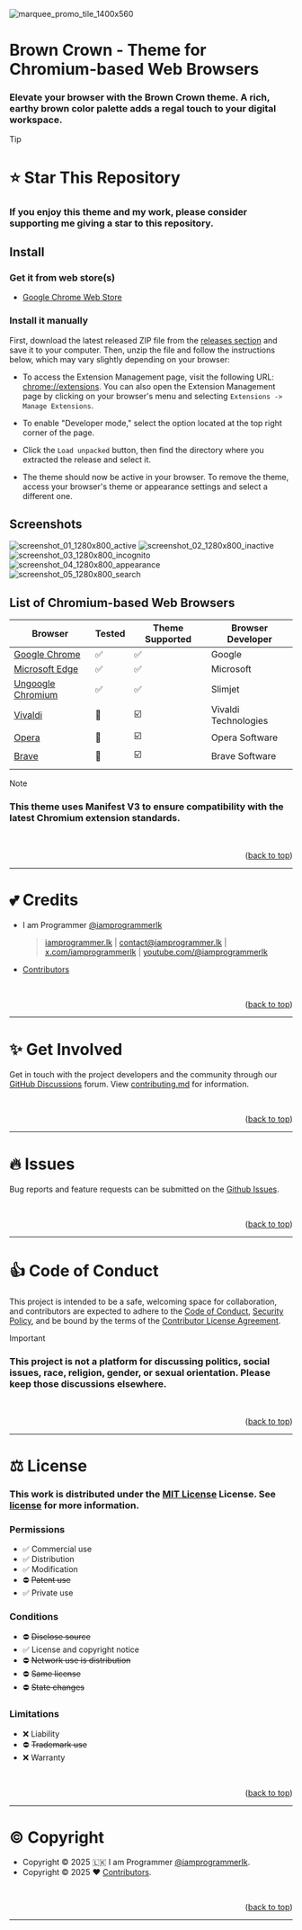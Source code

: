 <a name="readme-top"></a>

![marquee_promo_tile_1400x560](/resource/promo_tile/marquee_promo_tile_1400x560.png)

# Brown Crown - Theme for Chromium-based Web Browsers

### Elevate your browser with the Brown Crown theme. A rich, earthy brown color palette adds a regal touch to your digital workspace.

> [!TIP]
>
> # :star: Star This Repository
>
> ### If you enjoy this theme and my work, please consider supporting me giving a star to this repository.

## Install

### Get it from web store(s)

- [Google Chrome Web Store](https://chromewebstore.google.com/detail/dgaadhjmmipbbiooiklaapikgadpcfcb)

### Install it manually

First, download the latest released ZIP file from the [releases section](/../../releases) and save it to your computer. Then, unzip the file and follow the instructions below, which may vary slightly depending on your browser:

- To access the Extension Management page, visit the following URL: [chrome://extensions](chrome://extensions). You can also open the Extension Management page by clicking on your browser's menu and selecting `Extensions -> Manage Extensions`.

- To enable "Developer mode," select the option located at the top right corner of the page.

- Click the `Load unpacked` button, then find the directory where you extracted the release and select it.

- The theme should now be active in your browser. To remove the theme, access your browser's theme or appearance settings and select a different one.

## Screenshots

![screenshot_01_1280x800_active](/resource/screenshot/screenshot_01_1280x800_active.png) ![screenshot_02_1280x800_inactive](/resource/screenshot/screenshot_02_1280x800_inactive.png) ![screenshot_03_1280x800_incognito](/resource/screenshot/screenshot_03_1280x800_incognito.png) ![screenshot_04_1280x800_appearance](/resource/screenshot/screenshot_04_1280x800_appearance.png) ![screenshot_05_1280x800_search](/resource/screenshot/screenshot_05_1280x800_search.png)

## List of Chromium-based Web Browsers

| Browser                                                                       | Tested             | Theme Supported         | Browser Developer    |
| ----------------------------------------------------------------------------- | ------------------ | ----------------------- | -------------------- |
| [Google Chrome](https://www.google.com/chrome/)                               | :white_check_mark: | :white_check_mark:      | Google               |
| [Microsoft Edge](https://www.microsoft.com/en-us/edge)                        | :white_check_mark: | :white_check_mark:      | Microsoft            |
| [Ungoogle Chromium](https://github.com/ungoogled-software/ungoogled-chromium) | :white_check_mark: | :white_check_mark:      | Slimjet              |
| [Vivaldi](https://vivaldi.com/)                                               | :red_circle:       | :ballot_box_with_check: | Vivaldi Technologies |
| [Opera](https://www.opera.com/)                                               | :red_circle:       | :ballot_box_with_check: | Opera Software       |
| [Brave](https://brave.com/)                                                   | :red_circle:       | :ballot_box_with_check: | Brave Software       |
|                                                                               |                    |                         |                      |

> [!NOTE]
>
> ### This theme uses Manifest V3 to ensure compatibility with the latest Chromium extension standards.

<br>
<p align="right">(<a href="#readme-top">back to top</a>)</p>

---

# :two_hearts: Credits

- I am Programmer [@iamprogrammerlk](https://github.com/iamprogrammerlk)

  > [iamprogrammer.lk](https://iamprogrammer.lk) | [contact@iamprogrammer.lk](mailto:contact@iamprogrammer.lk) | [x.com/iamprogrammerlk](https://x.com/iamprogrammerlk) | [youtube.com/@iamprogrammerlk](https://youtube.com/@iamprogrammerlk)

- [Contributors](/../../graphs/contributors)

<br>
<p align="right">(<a href="#readme-top">back to top</a>)</p>

---

# :sparkles: Get Involved

Get in touch with the project developers and the community through our [GitHub Discussions](/../../discussions) forum. View [contributing.md](/contributing.md) for information.

<br>
<p align="right">(<a href="#readme-top">back to top</a>)</p>

---

# :fire: Issues

Bug reports and feature requests can be submitted on the [Github Issues](/../../issues).

<br>
<p align="right">(<a href="#readme-top">back to top</a>)</p>

---

# :thumbsup: Code of Conduct

This project is intended to be a safe, welcoming space for collaboration, and contributors are expected to adhere to the [Code of Conduct](/code_of_conduct.md), [Security Policy](/security.md), and be bound by the terms of the [Contributor License Agreement](/contributor_license_agreement.md).

> [!IMPORTANT]
>
> ### This project is not a platform for discussing politics, social issues, race, religion, gender, or sexual orientation. Please keep those discussions elsewhere.

<br>
<p align="right">(<a href="#readme-top">back to top</a>)</p>

---

# :balance_scale: License

### This work is distributed under the [MIT License](https://choosealicense.com/licenses/mit/) License. See [license](/license.md) for more information.

### Permissions

- :white_check_mark: Commercial use
- :white_check_mark: Distribution
- :white_check_mark: Modification
- :no_entry: ~~Patent use~~
- :white_check_mark: Private use

### Conditions

- :no_entry: ~~Disclose source~~
- :white_check_mark: License and copyright notice
- :no_entry: ~~Network use is distribution~~
- :no_entry: ~~Same license~~
- :no_entry: ~~State changes~~

### Limitations

- :x: Liability
- :no_entry: ~~Trademark use~~
- :x: Warranty

<br>
<p align="right">(<a href="#readme-top">back to top</a>)</p>

---

# :copyright: Copyright

- Copyright © 2025 :sri_lanka: I am Programmer [@iamprogrammerlk](https://github.com/iamprogrammerlk).
- Copyright © 2025 :heart: [Contributors](/../../graphs/contributors).

<br>
<p align="right">(<a href="#readme-top">back to top</a>)</p>

---
